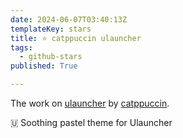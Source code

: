 ```yaml
---
date: 2024-06-07T03:40:13Z
templateKey: stars
title: ⭐ catppuccin ulauncher
tags:
  - github-stars
published: True

---
```


The work on [ulauncher](https://github.com/catppuccin/ulauncher) by [catppuccin](https://github.com/catppuccin).

🇺 Soothing pastel theme for Ulauncher
